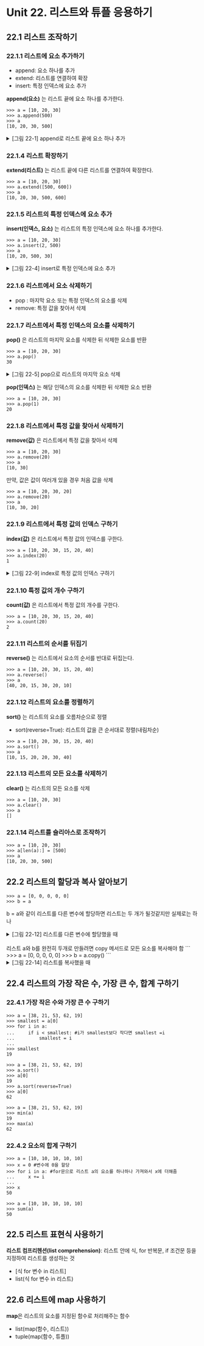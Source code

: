 # Unit 22. 리스트와 튜플 응용하기

## 22.1 리스트 조작하기
### 22.1.1 리스트에 요소 추가하기
- append: 요소 하나를 추가
- extend: 리스트를 연결하여 확장
- insert: 특정 인덱스에 요소 추가

**append(요소)** 는 리스트 끝에 요소 하나를 추가한다.
```
>>> a = [10, 20, 30]
>>> a.append(500)
>>> a
[10, 20, 30, 500]
```
<details>
<summary>[그림 22-1] append로 리스트 끝에 요소 하나 추가</summary>
<div markdown="1">       

😎
![](https://dojang.io/pluginfile.php/13694/mod_page/content/6/022001.png)
</div>
</details>

### 22.1.4 리스트 확장하기
**extend(리스트)** 는 리스트 끝에 다른 리스트를 연결하여 확장한다.
```
>>> a = [10, 20, 30]
>>> a.extend([500, 600])
>>> a
[10, 20, 30, 500, 600]
```
### 22.1.5 리스트의 특정 인덱스에 요소 추가

**insert(인덱스, 요소)** 는 리스트의 특정 인덱스에 요소 하나를 추가한다.
```
>>> a = [10, 20, 30]
>>> a.insert(2, 500)
>>> a
[10, 20, 500, 30]
```
<details>
<summary>[그림 22-4] insert로 특정 인덱스에 요소 추가</summary>
<div markdown="1">       

😎
![](https://dojang.io/pluginfile.php/13694/mod_page/content/6/022004.png)
</div>
</details>

### 22.1.6  리스트에서 요소 삭제하기
- pop : 마지막 요소 또는 특정 인덱스의 요소를 삭제
- remove: 특정 값을 찾아서 삭제

### 22.1.7 리스트에서 특정 인덱스의 요소를 삭제하기
**pop()** 은 리스트의 마지막 요소를 삭제한 뒤 삭제한 요소를 반환
```
>>> a = [10, 20, 30]
>>> a.pop()
30
```
<details>
<summary>[그림 22-5] pop으로 리스트의 마지막 요소 삭제</summary>
<div markdown="1">       

😎
![](https://dojang.io/pluginfile.php/13694/mod_page/content/6/022005.png)
</div>
</details>

**pop(인덱스)** 는 해당 인덱스의 요소를 삭제한 뒤 삭제한 요소 반환
```
>>> a = [10, 20, 30]
>>> a.pop(1)
20
```
### 22.1.8 리스트에서 특정 값을 찾아서 삭제하기
**remove(값)** 은 리스트에서 특정 값을 찾아서 삭제
```
>>> a = [10, 20, 30]
>>> a.remove(20)
>>> a
[10, 30]
```
만약, 값은 값이 여러개 있을 경우 처음 값을 삭제
```
>>> a = [10, 20, 30, 20]
>>> a.remove(20)
>>> a
[10, 30, 20]
```
### 22.1.9 리스트에서 특정 값의 인덱스 구하기
**index(값)** 은 리스트에서 특정 값의 인덱스를 구한다.
```
>>> a = [10, 20, 30, 15, 20, 40]
>>> a.index(20)
1
```
<details>
<summary>[그림 22-9] index로 특정 값의 인덱스 구하기</summary>
<div markdown="1">       

😎
![](https://dojang.io/pluginfile.php/13694/mod_page/content/6/022009.png)
</div>
</details>

### 22.1.10 특정 값의 개수 구하기
**count(값)** 은 리스트에서 특정 값의 개수를 구한다.
```
>>> a = [10, 20, 30, 15, 20, 40]
>>> a.count(20)
2
```
### 22.1.11 리스트의 순서를 뒤집기
**reverse()** 는 리스트에서 요소의 순서를 반대로 뒤집는다.
```
>>> a = [10, 20, 30, 15, 20, 40]
>>> a.reverse()
>>> a
[40, 20, 15, 30, 20, 10]
```
### 22.1.12 리스트의 요소를 정렬하기
**sort()** 는 리스트의 요소를 오름차순으로 정렬
- sort(reverse=True): 리스트의 값을 큰 순서대로 정렬(내림차순)
```
>>> a = [10, 20, 30, 15, 20, 40]
>>> a.sort()
>>> a
[10, 15, 20, 20, 30, 40]
```
### 22.1.13 리스트의 모든 요소를 삭제하기
**clear()** 는 리스트의 모든 요소를 삭제
```
>>> a = [10, 20, 30]
>>> a.clear()
>>> a
[]
```
### 22.1.14 리스트를 슬리아스로 조작하기
```
>>> a = [10, 20, 30]
>>> a[len(a):] = [500]
>>> a
[10, 20, 30, 500]
```
## 22.2 리스트의 할당과 복사 알아보기
```
>>> a = [0, 0, 0, 0, 0]
>>> b = a
```
b = a와 같이 리스트를 다른 변수에 할당하면 리스트는 두 개가 될것같지만 실제로는 하나
<details>
<summary>[그림 22-12] 리스트를 다른 변수에 할당했을 때</summary>
<div markdown="1">       

😎
![](https://dojang.io/pluginfile.php/13695/mod_page/content/2/022012.png)
</div>
</details>
<br>
리스트 a와 b를 완전히 두개로 만들려면 copy 메서드로 모든 요소를 복사해야 함
```
>>> a = [0, 0, 0, 0, 0]
>>> b = a.copy()
```
<details>
<summary>[그림 22-14] 리스트를 복사했을 때
</summary>
<div markdown="1">       

😎
![](https://dojang.io/pluginfile.php/13695/mod_page/content/2/022014.png)
</div>
</details>

## 22.4 리스트의 가장 작은 수, 가장 큰 수, 합계 구하기
### 22.4.1 가장 작은 수와 가장 큰 수 구하기
```
>>> a = [38, 21, 53, 62, 19]
>>> smallest = a[0]
>>> for i in a:
...     if i < smallest: #i가 smallest보다 작다면 smallest =i
...         smallest = i
...
>>> smallest
19
```
```
>>> a = [38, 21, 53, 62, 19]
>>> a.sort()
>>> a[0]
19
>>> a.sort(reverse=True)
>>> a[0]
62
```
```
>>> a = [38, 21, 53, 62, 19]
>>> min(a)
19
>>> max(a)
62
```
### 22.4.2 요소의 합계 구하기
```
>>> a = [10, 10, 10, 10, 10]
>>> x = 0 #변수에 0을 할당
>>> for i in a: #for문으로 리스트 a의 요소를 하나하나 가져와서 x에 더해줌
...     x += i 
...
>>> x
50
```
```
>>> a = [10, 10, 10, 10, 10]
>>> sum(a)
50
```
## 22.5 리스트 표현식 사용하기
**리스트 컴프리헨션(list comprehension)**: 리스트 안에 식, for 반복문, if 조건문 등을 지정하여 리스트를 생성하는 것
- [식 for 변수 in 리스트]
- list(식 for 변수 in 리스트)

## 22.6 리스트에 map 사용하기
**map**은 리스트의 요소를 지정된 함수로 처리해주는 함수
- list(map(함수, 리스트))
- tuple(map(함수, 튜플))